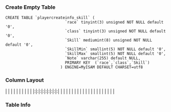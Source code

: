 ### Create Empty Table ###
```
CREATE TABLE `playercreateinfo_skill` (                
                          `race` tinyint(3) unsigned NOT NULL default '0',     
                          `class` tinyint(3) unsigned NOT NULL default '0',    
                          `Skill` mediumint(8) unsigned NOT NULL default '0',  
                          `SkillMin` smallint(5) NOT NULL default '0',         
                          `SkillMax` smallint(5) NOT NULL default '0',         
                          `Note` varchar(255) default NULL,                    
                          PRIMARY KEY  (`race`,`class`,`Skill`)                
                        ) ENGINE=MyISAM DEFAULT CHARSET=utf8                   

```

### Column Layout ###

| | | | | | | | | |
|:|:|:|:|:|:|:|:|:|
| | | | | | | | | |
| | | | | | | | | |


### Table Info ###
